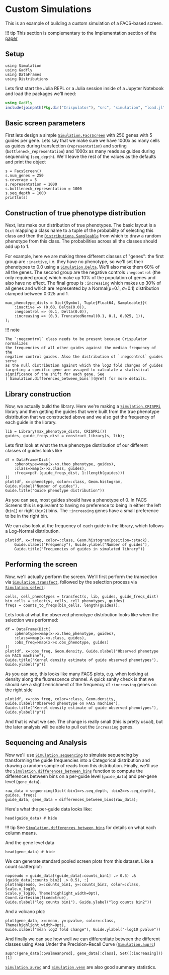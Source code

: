 # Custom Simulations

This is an example of building a custom simulation of a FACS-based screen.

!!! tip
    This section is complementary to the Implementation section of the
    [paper](https://bmcbioinformatics.biomedcentral.com/articles/10.1186/s12859-017-1759-9#Sec2)

## Setup

```@setup 1
using Simulation
using Gadfly
using DataFrames
using Distributions
```

Lets first start the Julia REPL or a Julia session inside of a Jupyter Notebook
and load the packages we'll need:

```julia
using Gadfly
include(joinpath(Pkg.dir("Crispulator"), "src", "simulation", "load.jl"))
```

## Basic screen parameters

First lets design a simple [`Simulation.FacsScreen`](@ref) with 250 genes with
5 guides per gene. Lets say that we make sure we have 1000x as many cells as
guides during transfection (`representation`) and sorting
(`bottleneck_representation`) and 1000x as many reads as guides during sequencing
(`seq_depth`). We'll leave the rest of the values as the defaults and print
the object

```@example 1
s = FacsScreen()
s.num_genes = 250
s.coverage = 5
s.representation = 1000
s.bottleneck_representation = 1000
s.seq_depth = 1000
println(s)
```

## Construction of true phenotype distribution

Next, lets make our distribution of true phenotypes. The basic layout is a `Dict`
mapping a class name to a tuple of the probability of selecting this class and
then the [`Distributions.Sampleable`](https://juliastats.github.io/Distributions.jl/latest/types.html#Sampleable-1)
from which to draw a random phenotype from this class. The probabilities across
all the classes should add up to 1.

For example, here we are making three different classes of "genes": the
first group are `:inactive`, i.e. they have no phenotype, so we'll set their
phenotypes to 0.0 using a [`Simulation.Delta`](@ref). We'll also make them 60%
of all the genes. The second group are the negative controls `:negcontrol`
(the only required group) which make up 10% of the population of genes and also
have no effect. The final group is `:increasing` which makes up 30% of all
genes and which are represented by a Normal(μ=0.1, σ=0.1) distribution clamped
between 0.025 and 1.

```@example 1
max_phenotype_dists = Dict{Symbol, Tuple{Float64, Sampleable}}(
    :inactive => (0.60, Delta(0.0)),
    :negcontrol => (0.1, Delta(0.0)),
    :increasing => (0.3, TruncatedNormal(0.1, 0.1, 0.025, 1)),
);
```

!!! note

    The `:negcontrol` class needs to be present because Crispulator normalizes
    the frequencies of all other guides against the median frequency of the
    negative control guides. Also the distribution of `:negcontrol` guides serve
    as the null distribution against which the log2 fold changes of guides
    targeting a specific gene are assayed to calculate a statistical
    significance of the shift for each gene. See
    [`Simulation.differences_between_bins`](@ref) for more details.


## Library construction

Now, we actually build the library. Here we're making a
[`Simulation.CRISPRi`](@ref) library and then getting the guides that were built
from the true phenotype distribution that we constructed above and we also get
the frequency of each guide in the library.

```@example 1
lib = Library(max_phenotype_dists, CRISPRi())
guides, guide_freqs_dist = construct_library(s, lib);
```

Lets first look at what the true phenotype distribution of our different classes
of guides looks like

```@example 1
df = DataFrame(Dict(
    :phenotype=>map(x->x.theo_phenotype, guides),
    :class=>map(x->x.class, guides),
    :freq=>pdf.(guide_freqs_dist, 1:(length(guides)))
))
plot(df, x=:phenotype, color=:class, Geom.histogram, Guide.ylabel("Number of guides"),
Guide.title("Guide phenotype distribution"))
```

As you can see, most guides should have a phenotype of 0. In FACS Screens this is
equivalent to having no preference to being in either the left (`bin1`) or right
(`bin2`) bins. The `:increasing` genes have a small preference to be in the right
bin.

We can also look at the frequency of each guide in the library, which follows a
Log-Normal distribution.

```@example 1
plot(df, x=:freq, color=:class, Geom.histogram(position=:stack),
    Guide.xlabel("Frequency"), Guide.ylabel("Number of guides"),
    Guide.title("Frequencies of guides in simulated library"))
```

## Performing the screen

Now, we'll actually perform the screen. We'll first perform the transection via
[`Simulation.transfect`](@ref), followed by the selection process via
[`Simulation.select`](@ref):

```@example 1
cells, cell_phenotypes = transfect(s, lib, guides, guide_freqs_dist)
bin_cells = select(s, cells, cell_phenotypes, guides)
freqs = counts_to_freqs(bin_cells, length(guides));
```

Lets look at what the observed phenotype distribution looks like when the
selection was performed:

```@example 1
df = DataFrame(Dict(
    :phenotype=>map(x->x.theo_phenotype, guides),
    :class=>map(x->x.class, guides),
    :obs_freq=>map(x->x.obs_phenotype, guides)
))
plot(df, x=:obs_freq, Geom.density, Guide.xlabel("Observed phenotype on FACS machine"),
Guide.title("Kernel density estimate of guide observed phenotypes"), Guide.ylabel("ρ"))
```

As you can see, this looks like many FACS plots, e.g. when looking at density
along the fluorescence channel. A quick sanity check is that we should see a
slight enrichment of the frequency of `:increasing` genes on the right side

```@example 1
plot(df, x=:obs_freq, color=:class, Geom.density, Guide.xlabel("Observed phenotype on FACS machine"),
Guide.title("Kernel density estimate of guide observed phenotypes"), Guide.ylabel("ρ"))
```

And that is what we see. The change is really small (this is pretty usual), but
the later analysis will be able to pull out the `increasing` genes.

## Sequencing and Analysis

Now we'll use [`Simulation.sequencing`](@ref) to simulate sequencing by
transforming the guide frequencies into a Categorical distribution and drawing
a random sample of reads from this distribution. Finally, we'll use
the [`Simulation.differences_between_bins`](@ref) function to compute the
differences between bins on a per-guide level (`guide_data`) and per-gene level
(`gene_data`).

```@example 1
raw_data = sequencing(Dict(:bin1=>s.seq_depth, :bin2=>s.seq_depth), guides, freqs)
guide_data, gene_data = differences_between_bins(raw_data);
```

Here's what the per-guide data looks like:

```@example 1
head(guide_data) # hide
```

!!! tip
    See [`Simulation.differences_between_bins`](@ref) for details on what each
    column means.

And the gene level data

```@example 1
head(gene_data) # hide
```

We can generate standard pooled screen plots from this dataset. Like a count
scatterplot:

```@example 1
nopseudo = guide_data[(guide_data[:counts_bin1] .> 0.5) .& (guide_data[:counts_bin2] .> 0.5), :]
plot(nopseudo, x=:counts_bin1, y=:counts_bin2, color=:class, Scale.x_log10,
Scale.y_log10, Theme(highlight_width=0pt), Coord.cartesian(fixed=true),
Guide.xlabel("log counts bin1"), Guide.ylabel("log counts bin2"))
```

And a volcano plot:

```@example 1
plot(gene_data, x=:mean, y=:pvalue, color=:class, Theme(highlight_width=0pt),
Guide.xlabel("mean log2 fold change"), Guide.ylabel("-log10 pvalue"))
```

And finally we can see how well we can differentiate between the different
classes using Area Under the Precision-Recall Curve ([`Simulation.auprc`](@ref))

```@example 1
auprc(gene_data[:pvalmeanprod], gene_data[:class], Set([:increasing]))[1]
```

[`Simulation.auroc`](@ref) and [`Simulation.venn`](@ref) are also good summary
statistics.
